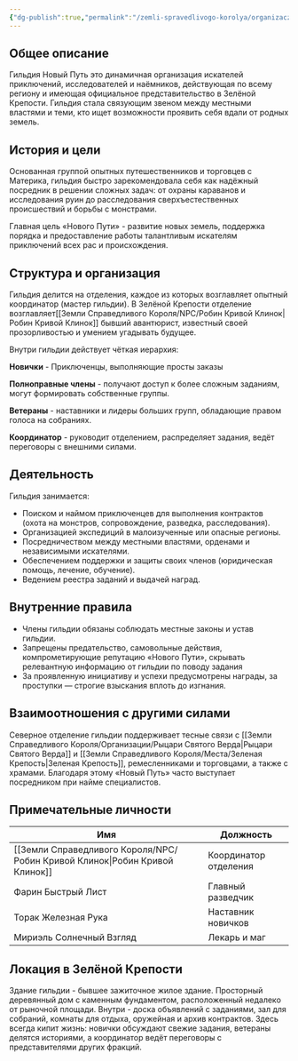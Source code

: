 ```yaml
---
{"dg-publish":true,"permalink":"/zemli-spravedlivogo-korolya/organizaczii/gildiya-novyj-put/"}
---
```


## Общее описание

Гильдия Новый Путь это динамичная организация искателей приключений, исследователей и наёмников, действующая по всему региону и имеющая официальное представительство в Зелёной Крепости. Гильдия стала связующим звеном между местными властями и теми, кто ищет возможности проявить себя вдали от родных земель.

## История и цели

Основанная группой опытных путешественников и торговцев с Материка, гильдия быстро зарекомендовала себя как надёжный посредник в решении сложных задач: от охраны караванов и исследования руин до расследования сверхъестественных происшествий и борьбы с монстрами. 

Главная цель «Нового Пути» - развитие новых земель, поддержка порядка и предоставление работы талантливым искателям приключений всех рас и происхождения.

## Структура и организация

Гильдия делится на отделения, каждое из которых возглавляет опытный координатор (мастер гильдии). В Зелёной Крепости отделение возглавляет[[Земли Справедливого Короля/NPC/Робин Кривой Клинок\|Робин Кривой Клинок]]  бывший авантюрист, известный своей прозорливостью и умением угадывать будущее.

Внутри гильдии действует чёткая иерархия:

**Новички** - Приключенцы, выполняющие просты заказы

**Полноправные члены** - получают доступ к более сложным заданиям, могут формировать собственные группы.

**Ветераны** - наставники и лидеры больших групп, обладающие правом голоса на собраниях.

**Координатор** - руководит отделением, распределяет задания, ведёт переговоры с внешними силами.

## Деятельность

Гильдия занимается:

- Поиском и наймом приключенцев для выполнения контрактов (охота на монстров, сопровождение, разведка, расследования).
- Организацией экспедиций в малоизученные или опасные регионы.
- Посредничеством между местными властями, орденами и независимыми искателями.
- Обеспечением поддержки и защиты своих членов (юридическая помощь, лечение, обучение).
- Ведением реестра заданий и выдачей наград.

## Внутренние правила

- Члены гильдии обязаны соблюдать местные законы и устав гильдии.
- Запрещены предательство, самовольные действия, компрометирующие репутацию «Нового Пути», скрывать релевантную информацию от гильдии по поводу задания
- За проявленную инициативу и успехи предусмотрены награды, за проступки — строгие взыскания вплоть до изгнания.

## Взаимоотношения с другими силами

Северное отделение гильдии поддерживает тесные связи с [[Земли Справедливого Короля/Организации/Рыцари Святого Верда\|Рыцари Святого Верда]] и [[Земли Справедливого Короля/Места/Зеленая Крепость\|Зеленая Крепость]], ремесленниками и торговцами, а также с храмами. Благодаря этому «Новый Путь» часто выступает посредником при найме специалистов.

## Примечательные личности

| Имя                      | Должность             |
| ------------------------ | --------------------- |
| [[Земли Справедливого Короля/NPC/Робин Кривой Клинок\|Робин Кривой Клинок]]  | Координатор отделения |
| Фарин Быстрый Лист       | Главный разведчик     |
| Торак Железная Рука      | Наставник новичков    |
| Мириэль Солнечный Взгляд | Лекарь и маг          |

## Локация в Зелёной Крепости

Здание гильдии - бывшее зажиточное жилое здание. Просторный деревянный дом с каменным фундаментом, расположенный недалеко от рыночной площади. Внутри - доска объявлений с заданиями, зал для собраний, комнаты для отдыха, оружейная и архив контрактов. Здесь всегда кипит жизнь: новички обсуждают свежие задания, ветераны делятся историями, а координатор ведёт переговоры с представителями других фракций.
